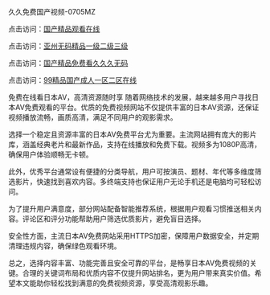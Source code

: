 
久久免费国产视频-0705MZ


点击访问：<a href="https://tfda.pages.dev/">国产精品观看在线</a>

点击访问：<a href="https://cfad.pages.dev/">亚州无码精品一级二级三级</a>

点击访问：<a href="https://gfd-5xg.pages.dev/">国产精品免费看久久久无码</a>

点击访问：<a href="https://rtj-3zo.pages.dev/">99精品国产成人一区二区在线</a>




免费在线看日本AV，高清资源随时享
随着网络技术的发展，越来越多用户寻找日本AV免费观看的平台。优质的免费视频网站不仅提供丰富的日本AV资源，还保证视频播放流畅，画质高清，满足不同用户的观影需求。

选择一个稳定且资源丰富的日本AV免费平台尤为重要。主流网站拥有庞大的影片库，涵盖经典老片和最新作品，支持在线播放和免费下载。视频多为1080P高清，确保用户体验顺畅无卡顿。

此外，优秀平台通常设有便捷的分类导航，用户可按演员、题材、年代等多维度筛选影片，快速找到喜欢内容。多终端支持也保证用户无论手机还是电脑均可轻松访问。

为了提升用户满意度，部分网站配备智能推荐系统，根据用户观看习惯推送相关内容。评论区和评分功能帮助用户筛选优质影片，避免盲目选择。

安全性方面，主流日本AV免费网站采用HTTPS加密，保障用户数据安全，并定期清理违规内容，确保绿色观看环境。

总之，选择内容丰富、功能完善且安全可靠的平台，是畅享日本AV免费视频的关键。合理的关键词布局和优质内容不仅提升网站排名，更为用户带来真实价值。希望本文能助你轻松找到满意的免费视频资源，享受高清观影乐趣。
























<span style="display:none;">[Canonical link](  ）</span>
